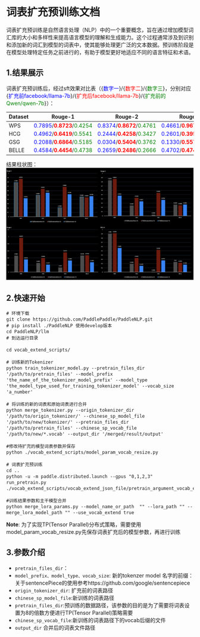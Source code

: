 # 词表扩充预训练文档

词表扩充预训练是自然语言处理（NLP）中的一个重要概念，旨在通过增加模型词汇库的大小和多样性来提高语言模型的理解和生成能力。这个过程通常涉及到识别和添加新的词汇到模型的词表中，使其能够处理更广泛的文本数据。预训练阶段是在模型处理特定任务之前进行的，有助于模型更好地适应不同的语言特征和术语。

## 1.结果展示
词表扩充预训练后，经过sft效果对比表（{<font color=Blue>数字一</font>}/{<font color=Red>数字二</font>}/{<font color=Green>数字三</font>}，分别对应{<font color=Blue>扩充前facebook/llama-7b</font>}/{<font color=Red>扩充后facebook/llama-7b</font>}/{<font color=Green>扩充前的Qwen/qwen-7b</font>}）：


| Dataset | Rouge-1 | Rouge-2 | Rouge-L | BLEU-4 |
| --- | --- | --- | --- | --- |
|WPS|<font color=Blue>0.7895</font>/<font color=Red>**0.8723**</font>/<font color=Green>0.4254</font>|<font color=Blue>0.8374</font>/<font color=Red>**0.8672**</font>/<font color=Green>0.4761</font>|<font color=Blue>0.4661</font>/<font color=Red>**0.9673**</font>/<font color=Green>0.3572</font>|<font color=Blue>0.9080</font>/<font color=Red>**0.9146**</font>/<font color=Green>0.5687</font>|
|HCG|<font color=Blue>0.4962</font>/<font color=Red>**0.6419**</font>/<font color=Green>0.5541</font>|<font color=Blue>0.2444</font>/<font color=Red>**0.4258**</font>/<font color=Green>0.3427</font>|<font color=Blue>0.2601</font>/<font color=Red>**0.3958**</font>/<font color=Green>0.2137</font>|<font color=Blue>0.1939</font>/<font color=Red>**0.3333**</font>/<font color=Green>0.1478</font>|
|GSG|<font color=Blue>0.2088</font>/<font color=Red>**0.6864**</font>/<font color=Green>0.5185</font>|<font color=Blue>0.0304</font>/<font color=Red>**0.5404**</font>/<font color=Green>0.3762</font>|<font color=Blue>0.1330</font>/<font color=Red>**0.5573**</font>/<font color=Green>0.3293</font>|<font color=Blue>0.0095</font>/<font color=Red>**0.5229**</font>/<font color=Green>0.2771</font>|
|BELLE|<font color=Blue>0.4584</font>/<font color=Red>**0.4454**</font>/<font color=Green>0.4738</font>|<font color=Blue>0.2659</font>/<font color=Red>**0.2486**</font>/<font color=Green>0.2666</font>|<font color=Blue>0.4702</font>/<font color=Red>**0.4746**</font>/<font color=Green>0.2785</font>|<font color=Blue>0.2400</font>/<font color=Red>**0.2203**</font>/<font color=Green>0.1768</font>|

结果柱状图：
![avatar](./vocab_extend_results.png)

## 2.快速开始
```shell
# 环境下载
git clone https://github.com/PaddlePaddle/PaddleNLP.git
# pip install ./PaddleNLP 使用develop版本
cd PaddleNLP/llm
# 到达运行目录

cd vocab_extend_scripts/

# 训练新的Tokenizer
python train_tokenizer_model.py --pretrain_files_dir '/path/to/pretrain_files' --model_prefix 'the_name_of_the_tokenizer_model_prefix' --model_type 'the_model_type_used_for_training_tokenizer_model' --vocab_size 'a_number'

# 将训练的新的词表和原始词表进行合并
python merge_tokenizer.py --origin_tokenizer_dir '/path/to/origin_tokenizer/' --chinese_sp_model_file '/path/to/new/tokenizer/' --pretrain_files_dir '/path/to/pretrain_files' --chinese_sp_vocab_file '/path/to/new/*.vocab' --output_dir '/merged/result/output'

#修改待扩充的模型词表参数并保存
python ./vocab_extend_scripts/model_param_vocab_resize.py

# 词表扩充预训练
cd ..
python -u -m paddle.distributed.launch --gpus "0,1,2,3" run_pretrain.py ./vocab_extend_scripts/vocab_extend_json_file/pretrain_argument_vocab_extend.json

#训练结果参数和主干模型合并
python merge_lora_params.py --model_name_or_path  "" --lora_path "" --merge_lora_model_path "" --use_vocab_extend true
```
**Note**: 为了实现TP(Tensor Parallel)分布式策略，需要使用model_param_vocab_resize.py先保存词表扩充后的模型参数，再进行训练

## 3.参数介绍
- `pretrain_files_dir`：
- `model_prefix、model_type、vocab_size`: 新的tokenzer model 名字的前缀：关于sentencePiece的使用参考https://github.com/google/sentencepiece
- `origin_tokenizer_dir`: 扩充前的词表路径
- `chinese_sp_model_file`:新训练的词表路径
- `pretrain_files_dir`:预训练的数据路径，该参数的目的是为了需要将词表设置为8的倍数方便进行TP(Tensor Parallel)策略需要
- `chinese_sp_vocab_file`:新训练的词表路径下的vocab后缀的文件
- `output_dir` 合并后的词表文件路径
